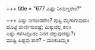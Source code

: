+++
title = "677 ಎಷ್ಟು ನೀನುಣ್ಡರೇಂ?"

+++
ಎಷ್ಟು ನೀನುಂಡರೇಂ? ಪುಷ್ಟಿ ಮೈಗಾಗುವುದು।  
ಹೊಟ್ಟೆ ಜೀರ್ಣಿಸುವಷ್ಟೆ; ಮಿಕ್ಕುದೆಲ್ಲ ಕಸ॥  
ಎಷ್ಟು ಗಳಿಸಿಟ್ಟೊಡಂ ನಿನಗೆ ದಕ್ಕುವುದೆಷ್ಟು?।  
ಮುಷ್ಟಿ ಪಿಷ್ಟವು ತಾನೆ? - ಮಂಕುತಿಮ್ಮ॥  
